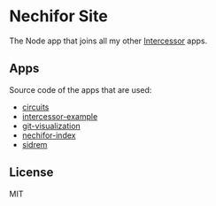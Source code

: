 # Nechifor Site

The Node app that joins all my other [Intercessor][ic] apps.

## Apps

Source code of the apps that are used:

* [circuits](https://github.com/paul-nechifor/sidrem)
* [intercessor-example](https://github.com/paul-nechifor/intercessor-example)
* [git-visualization](https://github.com/paul-nechifor/git-visualization)
* [nechifor-index](https://github.com/paul-nechifor/nechifor-index)
* [sidrem](https://github.com/paul-nechifor/sidrem)

## License

MIT

[ic]: https://github.com/paul-nechifor/intercessor
